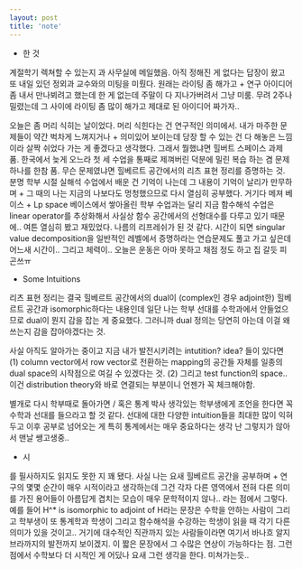 ```yaml
---
layout: post
title: 'note'
---
```


- 한 것

계절학기 렉쳐할 수 있는지 과 사무실에 메일했음. 아직 정해진 게 없다는 답장이 왔고 또 내일 있던 정외과 교수와의 미팅을 미뤘다. 원래는 라이팅 좀 해가고 + 연구 아이디어 좀 내서 만나뵈려고 했는데 한 게 없는데 주말이 다 지나가버려서 그냥 미룸. 무려 2주나 밀렸는데 그 사이에 라이팅 좀 많이 해가고 제대로 된 아이디어 짜가자.. 

오늘은 좀 머리 식히는 날이었다. 머리 식힌다는 건 연구적인 의미에서. 내가 마주한 문제들이 약간 벅차게 느껴지거나 + 의미있어 보이는데 당장 할 수 있는 건 다 해놓은 느낌이라 살짝 쉬었다 가는 게 좋겠다고 생각했다. 그래서 뭘했냐면 힐버트 스페이스 과제 품. 한국에서 늦게 오느라 첫 세 수업을 통째로 제껴버린 덕분에 밀린 복습 하는 겸 문제 하나를 한참 품. 무슨 문제였냐면 힐베르트 공간에서의 리츠 표현 정리를 증명하는 것. 분명 학부 시절 실해석 수업에서 배운 건 기억이 나는데 그 내용이 기억이 날리가 만무하며 + 그 때의 나는 지금의 나보다도 멍청했으므로 다시 열심히 공부했다. 거기다 메져 베이스 + Lp space 베이스에서 쌓아올린 학부 수업과는 달리 지금 함수해석 수업은 linear operator를 추상화해서 사실상 함수 공간에서의 선형대수를 다루고 있기 때문에.. 여튼 열심히 봤고 재밌었다. 나름의 리프레쉬가 된 것 같다. 시간이 되면 singular value decomposition을 일반적인 레벨에서 증명하라는 연습문제도 풀고 가고 싶은데 어느새 시간이.. 그리고 체력이.. 오늘은 운동은 아마 못하고 채점 정도 하고 집 갈듯 피곤쓰ㅠ

- Some Intuitions

리츠 표현 정리는 결국 힐베르트 공간에서의 dual이 (complex인 경우 adjoint한) 힐베르트 공간과 isomorphic하다는 내용인데 일단 나는 학부 선대를 수학과에서 안들었으므로 dual이 뭔지 감을 잡는 게 중요했다. 그러니까 dual 정의는 당연히 아는데 이걸 왜 쓰는지 감을 잡아야겠다는 것. 

사실 아직도 알아가는 중이고 지금 내가 발전시키려는 intutition? idea? 들이 있다면 (1) column vector에서 row vector로 전환하는 mapping의 공간들 자체를 일종의 dual space의 시작점으로 여길 수 있겠다는 것. (2) 그리고 test function의 space.. 이건 distribution theory와 바로 연결되는 부분이니 언젠가 꼭 체크해야함.

별개로 다시 학부때로 돌아가면 / 혹은 통계 박사 생각있는 학부생에게 조언을 한다면 꼭 수학과 선대를 들으라고 할 것 같다. 선대에 대한 다양한 intuition들을 최대한 많이 익혀두고 이후 공부로 넘어오는 게 특히 통계에서는 매우 중요하다는 생각 난 그렇지가 않아서 맨날 쌩고생중..

- 시

를 필사하지도 읽지도 못한 지 꽤 됐다. 사실 나는 요새 힐베르트 공간을 공부하며 + 연구의 몇몇 순간이 매우 시적이라고 생각하는데 그건 각자 다른 영역에서 전혀 다른 의미를 가진 용어들이 아름답게 겹치는 모습이 매우 문학적이지 않나.. 라는 점에서 그렇다. 예를 들어 H^* is isomorphic to adjoint of H라는 문장은 수학을 안하는 사람이 그리고 학부생이 또 통계학과 학생이 그리고 함수해석을 수강하는 학생이 읽을 때 각기 다른 의미가 있을 것이고.. 거기에 대수적인 직관까지 있는 사람들이라면 여기서 바나흐 알지브라까지의 발전까지 보이겠지. 이 짧은 문장에서 그 수많은 연상이 가능하다는 점. 그런 점에서 수학보다 더 시적인 게 어딨나 요새 그런 생각을 한다. 미쳐가는듯..

